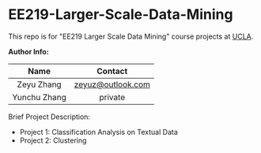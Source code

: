 # EE219-Larger-Scale-Data-Mining

This repo is for "EE219 Larger Scale Data Mining" course projects at [UCLA](http://www.ucla.edu).



**Author Info:**

|     Name     |      Contact      |
| :----------: | :---------------: |
|  Zeyu Zhang  | zeyuz@outlook.com |
| Yunchu Zhang |      private      |



Brief Project Description:

- Project 1: Classification Analysis on Textual Data
- Project 2: Clustering

